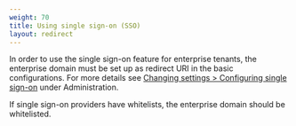 ```yaml
---
weight: 70
title: Using single sign-on (SSO)
layout: redirect
---
```


In order to use the single sign-on feature for enterprise tenants, the enterprise domain must be set up as redirect URI in the basic configurations.
For more details see [Changing settings > Configuring single sign-on](/users-guide/administration#single-sign-on) under Administration.

If single sign-on providers have whitelists, the enterprise domain should be whitelisted.
